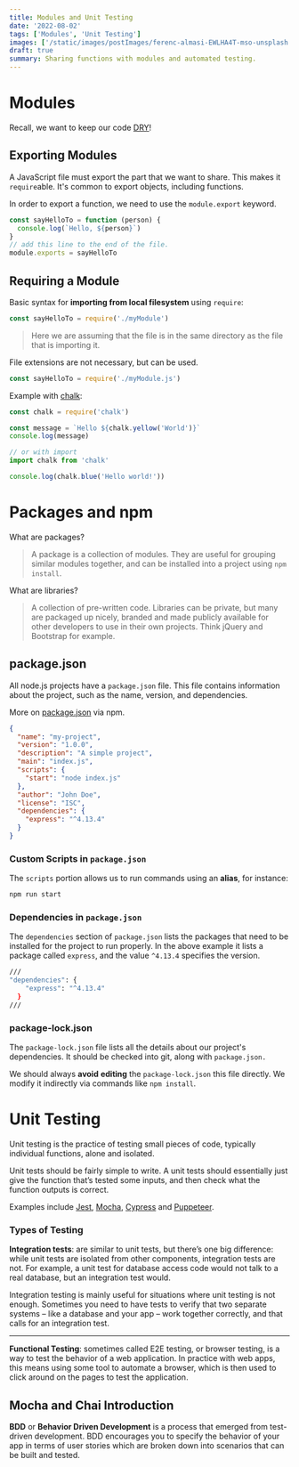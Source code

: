 ```yaml
---
title: Modules and Unit Testing
date: '2022-08-02'
tags: ['Modules', 'Unit Testing']
images: ['/static/images/postImages/ferenc-almasi-EWLHA4T-mso-unsplash.jpg']
draft: true
summary: Sharing functions with modules and automated testing.
---
```


# Modules

Recall, we want to keep our code [DRY](https://en.wikipedia.org/wiki/Don%27t_repeat_yourself#DRY_vs_WET_solutions)!

## Exporting Modules

A JavaScript file must export the part that we want to share. This makes it `require`able. It's common to export objects, including functions.

In order to export a function, we need to use the `module.export` keyword.

```js
const sayHelloTo = function (person) {
  console.log(`Hello, ${person}`)
}
// add this line to the end of the file.
module.exports = sayHelloTo
```

## Requiring a Module

Basic syntax for **importing from local filesystem** using `require`:

```js
const sayHelloTo = require('./myModule')
```

> Here we are assuming that the file is in the same directory as the file that is importing it.

File extensions are not necessary, but can be used.

```js
const sayHelloTo = require('./myModule.js')
```

Example with [chalk](https://github.com/chalk/chalk):

```js
const chalk = require('chalk')

const message = `Hello ${chalk.yellow('World')}`
console.log(message)

// or with import
import chalk from 'chalk'

console.log(chalk.blue('Hello world!'))
```

# Packages and npm

What are packages?

> A package is a collection of modules. They are useful for grouping similar modules together, and can be installed into a project using `npm install`.

What are libraries?

> A collection of pre-written code. Libraries can be private, but many are packaged up nicely, branded and made publicly available for other developers to use in their own projects. Think jQuery and Bootstrap for example.

## package.json

All node.js projects have a `package.json` file. This file contains information about the project, such as the name, version, and dependencies.

More on [package.json](https://docs.npmjs.com/cli/v8/configuring-npm/package-json) via npm.

```json
{
  "name": "my-project",
  "version": "1.0.0",
  "description": "A simple project",
  "main": "index.js",
  "scripts": {
    "start": "node index.js"
  },
  "author": "John Doe",
  "license": "ISC",
  "dependencies": {
    "express": "^4.13.4"
  }
}
```

### Custom Scripts in `package.json`

The `scripts` portion allows us to run commands using an **alias**, for instance:

```bash
npm run start
```

### Dependencies in `package.json`

The `dependencies` section of `package.json` lists the packages that need to be installed for the project to run properly. In the above example it lists a package called `express`, and the value `^4.13.4` specifies the version.

```bash
///
"dependencies": {
    "express": "^4.13.4"
  }
///
```

### package-lock.json

The `package-lock.json` file lists all the details about our project's dependencies. It should be checked into git, along with `package.json.`

We should always **avoid** **editing** the `package-lock.json` this file directly. We modify it indirectly via commands like `npm install`.

# Unit Testing

Unit testing is the practice of testing small pieces of code, typically individual functions, alone and isolated.

Unit tests should be fairly simple to write. A unit tests should essentially just give the function that’s tested some inputs, and then check what the function outputs is correct.

Examples include [Jest](https://jestjs.io/), [Mocha](https://mochajs.org/), [Cypress](https://docs.cypress.io/guides/overview/why-cypress) and [Puppeteer](https://jestjs.io/docs/puppeteer).

### Types of Testing

**Integration tests**: are similar to unit tests, but there’s one big difference: while unit tests are isolated from other components, integration tests are not. For example, a unit test for database access code would not talk to a real database, but an integration test would.

Integration testing is mainly useful for situations where unit testing is not enough. Sometimes you need to have tests to verify that two separate systems – like a database and your app – work together correctly, and that calls for an integration test.

---

**Functional Testing**: sometimes called E2E testing, or browser testing, is a way to test the behavior of a web application. In practice with web apps, this means using some tool to automate a browser, which is then used to click around on the pages to test the application.

## Mocha and Chai Introduction

**BDD** or **Behavior Driven Development** is a process that emerged from test-driven development. BDD encourages you to specify the behavior of your app in terms of user stories which are broken down into scenarios that can be built and tested.
